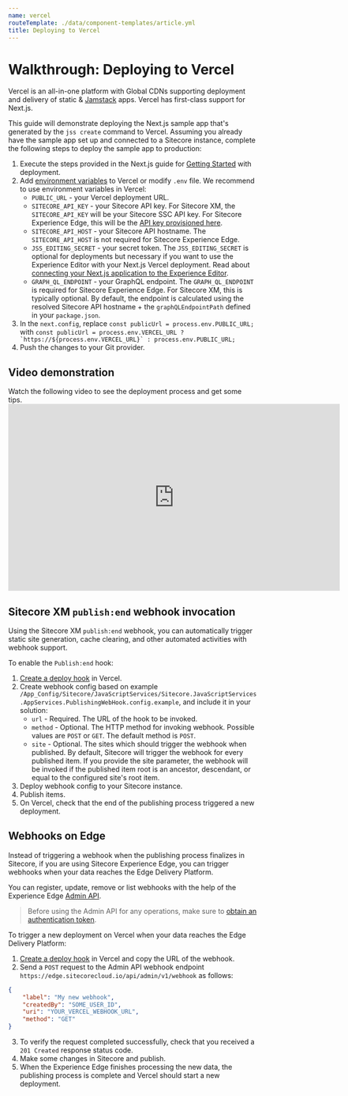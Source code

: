 ```yaml
---
name: vercel
routeTemplate: ./data/component-templates/article.yml
title: Deploying to Vercel
---
```

# Walkthrough: Deploying to Vercel

Vercel is an all-in-one platform with Global CDNs supporting deployment and delivery of static & [Jamstack](https://jamstack.org/) apps. Vercel has first-class support for Next.js.

This guide will demonstrate deploying the Next.js sample app that's generated by the `jss create` command to Vercel. Assuming you already have the sample app set up and connected to a Sitecore instance, complete the following steps to deploy the sample app to production:

1. Execute the steps provided in the Next.js  guide for [Getting Started](https://nextjs.org/docs/deployment#getting-started) with deployment.
2. Add [environment variables](https://nextjs.org/docs/basic-features/environment-variables#environment-variables-on-vercel) to Vercel or modify `.env` file. We recommend to use environment variables in Vercel:
	* `PUBLIC_URL` - your Vercel deployment URL.
	* `SITECORE_API_KEY` - your Sitecore API key. For Sitecore XM, the `SITECORE_API_KEY` will be your Sitecore SSC API key. For Sitecore Experience Edge, this will be the [API key provisioned here](https://doc.sitecore.com/en/developers/101/developer-tools/test-your-queries.html#UUID-779f6288-57a9-7a09-aa44-3c130d3cad33_procedure-idm4588913365819232428308238427).
	* `SITECORE_API_HOST` - your Sitecore API hostname. The `SITECORE_API_HOST` is not required for Sitecore Experience Edge.
	* `JSS_EDITING_SECRET` - your secret token. The `JSS_EDITING_SECRET` is optional for deployments but necessary if you want to use the Experience Editor with your Next.js Vercel deployment. Read about [connecting your Next.js application to the Experience Editor](/docs/nextjs/experience-editor/walkthrough).
	* `GRAPH_QL_ENDPOINT` - your GraphQL endpoint. The `GRAPH_QL_ENDPOINT` is required for Sitecore Experience Edge. For Sitecore XM, this is typically optional. By default, the endpoint is calculated using the resolved Sitecore API hostname + the `graphQLEndpointPath` defined in your `package.json`.
2. In the `next.config`, replace `const publicUrl = process.env.PUBLIC_URL;` with ``const publicUrl = process.env.VERCEL_URL ? `https://${process.env.VERCEL_URL}` : process.env.PUBLIC_URL;``
3. Push the changes to your Git provider.

## Video demonstration

<p>
  Watch the following video to see the deployment process and get some tips.
  <iframe width="672" height="378" src="https://www.youtube.com/embed/s_F5hoNsvOo" frameborder="0" allow="accelerometer; autoplay; clipboard-write; encrypted-media; gyroscope; picture-in-picture" allowfullscreen></iframe>
</p>

## Sitecore XM `publish:end` webhook invocation

Using the Sitecore XM `publish:end` webhook, you can automatically trigger static site generation, cache clearing, and other automated activities with webhook support.

To enable the `Publish:end` hook:

1. [Create a deploy hook](https://vercel.com/docs/more/deploy-hooks#creating-a-deploy-hook) in Vercel.
2. Create webhook config based on example `/App_Config/Sitecore/JavaScriptServices/Sitecore.JavaScriptServices.AppServices.PublishingWebHook.config.example`, and include it in your solution:
	* `url` - Required. The URL of the hook to be invoked.
	* `method` - Optional. The HTTP method for invoking webhook. Possible values are `POST` or `GET`. The default method is `POST`.
	* `site` - Optional. The sites which should trigger the webhook when published. By default, Sitecore will trigger the webhook for every published item. If you provide the site parameter, the webhook will be invoked if the published item root is an ancestor, descendant, or equal to the configured site's root item.
3. Deploy webhook config to your Sitecore instance.
4. Publish items.
5. On Vercel, check that the end of the publishing process triggered a new deployment.

## Webhooks on Edge

Instead of triggering a webhook when the publishing process finalizes in Sitecore, if you are using Sitecore Experience Edge, you can trigger webhooks when your data reaches the Edge Delivery Platform. 

You can register, update, remove or list webhooks with the help of the Experience Edge [Admin API](https://doc.sitecore.com/developers/101/developer-tools/en/admin-api.html).

> Before using the Admin API for any operations, make sure to [obtain an authentication token](https://doc.sitecore.com/developers/101/developer-tools/en/request-a-jwt-for-experience-edge-xm-using-oauth.html).

To trigger a new deployment on Vercel when your data reaches the Edge Delivery Platform: 

1. [Create a deploy hook](https://vercel.com/docs/more/deploy-hooks#creating-a-deploy-hook) in Vercel and copy the URL of the webhook.
2. Send a `POST` request to the Admin API webhook endpoint `https://edge.sitecorecloud.io/api/admin/v1/webhook` as follows: 
```json
{
    "label": "My new webhook",
    "createdBy": "SOME_USER_ID",
    "uri": "YOUR_VERCEL_WEBHOOK_URL",
    "method": "GET"
}
```
3. To verify the request completed successfully, check that you received a `201 Created` response status code. 
4. Make some changes in Sitecore and publish. 
5. When the Experience Edge finishes processing the new data, the publishing process is complete and Vercel should start a new deployment.
